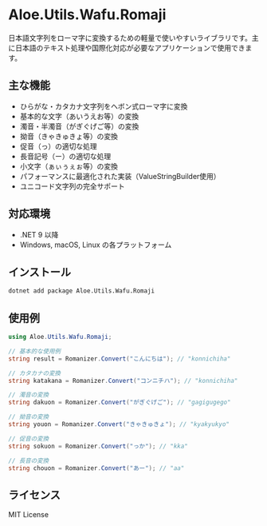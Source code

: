 # Aloe.Utils.Wafu.Romaji

日本語文字列をローマ字に変換するための軽量で使いやすいライブラリです。主に日本語のテキスト処理や国際化対応が必要なアプリケーションで使用できます。

## 主な機能

* ひらがな・カタカナ文字列をヘボン式ローマ字に変換
* 基本的な文字（あいうえお等）の変換
* 濁音・半濁音（がぎぐげご等）の変換
* 拗音（きゃきゅきょ等）の変換
* 促音（っ）の適切な処理
* 長音記号（ー）の適切な処理
* 小文字（ぁぃぅぇぉ等）の変換
* パフォーマンスに最適化された実装（ValueStringBuilder使用）
* ユニコード文字列の完全サポート

## 対応環境

* .NET 9 以降
* Windows, macOS, Linux の各プラットフォーム

## インストール

```cmd
dotnet add package Aloe.Utils.Wafu.Romaji
```

## 使用例

```csharp
using Aloe.Utils.Wafu.Romaji;

// 基本的な使用例
string result = Romanizer.Convert("こんにちは"); // "konnichiha"

// カタカナの変換
string katakana = Romanizer.Convert("コンニチハ"); // "konnichiha"

// 濁音の変換
string dakuon = Romanizer.Convert("がぎぐげご"); // "gagigugego"

// 拗音の変換
string youon = Romanizer.Convert("きゃきゅきょ"); // "kyakyukyo"

// 促音の変換
string sokuon = Romanizer.Convert("っか"); // "kka"

// 長音の変換
string chouon = Romanizer.Convert("あー"); // "aa"
```

## ライセンス

MIT License
